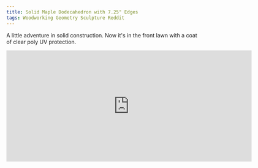 ```yaml
---
title: Solid Maple Dodecahedron with 7.25" Edges
tags: Woodworking Geometry Sculpture Reddit
---
```


A little adventure in solid construction.  Now it's in the front lawn with a coat of clear poly UV protection.
<!--more-->

<iframe id="reddit-embed" src="https://www.redditmedia.com/r/woodworking/comments/ijpgdl/solid_maple_dodecahedron_with_725_edges/?ref_source=embed&amp;ref=share&amp;embed=true" sandbox="allow-scripts allow-same-origin allow-popups" style="border: none;" height="290" width="640" scrolling="no"></iframe>